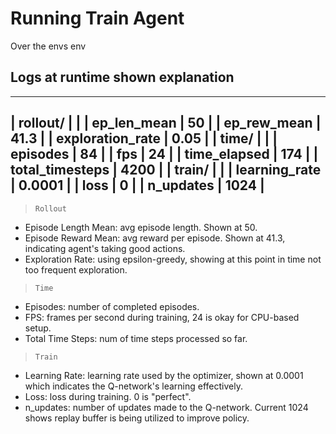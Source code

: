 # Running Train Agent
Over the envs env

## Logs at runtime shown explanation

----------------------------------
| rollout/            |          |
|    ep_len_mean      | 50       |
|    ep_rew_mean      | 41.3     |
|    exploration_rate | 0.05     |
| time/               |          |
|    episodes         | 84       |
|    fps              | 24       |
|    time_elapsed     | 174      |
|    total_timesteps  | 4200     |
| train/              |          |
|    learning_rate    | 0.0001   |
|    loss             | 0        |
|    n_updates        | 1024     |
----------------------------------

> `Rollout`
- Episode Length Mean: avg episode length. Shown at 50.
- Episode Reward Mean: avg reward per episode. Shown at 41.3, indicating agent's taking good actions.
- Exploration Rate: using epsilon-greedy, showing at this point in time not too frequent exploration.

> `Time`
- Episodes: number of completed episodes.
- FPS: frames per second during training, 24 is okay for CPU-based setup.
- Total Time Steps: num of time steps processed so far.

> `Train`
- Learning Rate: learning rate used by the optimizer, shown at 0.0001 which indicates the Q-network's learning effectively.
- Loss: loss during training. 0 is "perfect".
- n_updates: number of updates made to the Q-network. Current 1024 shows replay buffer is being utilized to improve policy.
